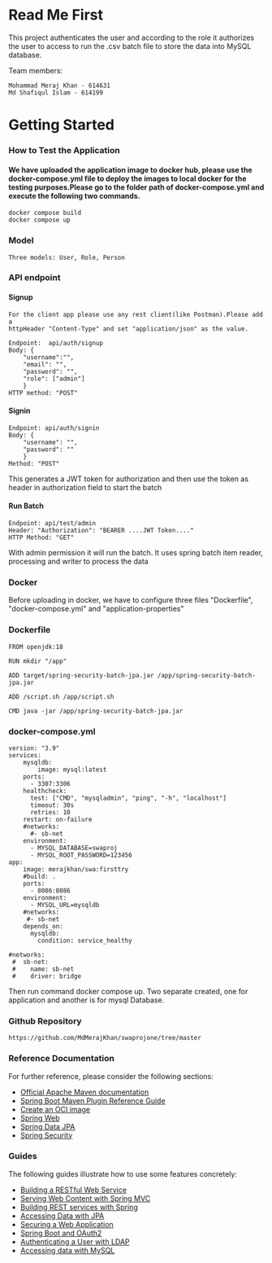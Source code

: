 # Read Me First

This project authenticates the user and according to the role it authorizes the user to access to run the .csv batch file to store the data into MySQL database. 

Team members:

    Mohammad Meraj Khan - 614631
    Md Shafiqul Islam - 614199

# Getting Started

### How to Test the Application
#### We have uploaded the application image to docker hub, please use the docker-compose.yml file to deploy the images to local docker for the testing purposes.Please go to the folder path of docker-compose.yml and execute the following two commands. 
    docker compose build
    docker compose up

### Model
    Three models: User, Role, Person

### API endpoint

#### Signup 

    For the client app please use any rest client(like Postman).Please add a 
    httpHeader "Content-Type" and set "application/json" as the value.

    Endpoint:  api/auth/signup
    Body: {
        "username":"",
        "email": "",
        "password": "",
        "role": ["admin"]
        }
    HTTP method: "POST"

#### Signin

    Endpoint: api/auth/signin
    Body: {
        "username": "",
        "password": ""
        }
    Method: "POST"

This generates a JWT token for  authorization and then use the token as header in authorization field to start the batch

#### Run Batch
    
    Endpoint: api/test/admin
    Header: "Authorization": "BEARER ....JWT Token...."
    HTTP Method: "GET"    

With admin permission it will run the batch. It uses spring batch item reader, processing and writer to process the data

### Docker 

Before uploading in docker, we have to configure three files "Dockerfile", "docker-compose.yml" and "application-properties" 

### Dockerfile
    FROM openjdk:18

    RUN mkdir "/app"

    ADD target/spring-security-batch-jpa.jar /app/spring-security-batch-jpa.jar

    ADD /script.sh /app/script.sh

    CMD java -jar /app/spring-security-batch-jpa.jar

### docker-compose.yml

    version: "3.9"
    services:
        mysqldb:
            image: mysql:latest
        ports:
          - 3307:3306
        healthcheck:
          test: ["CMD", "mysqladmin", "ping", "-h", "localhost"]
          timeout: 30s
          retries: 10
        restart: on-failure
        #networks:
          #- sb-net
        environment:
          - MYSQL_DATABASE=swaproj
          - MYSQL_ROOT_PASSWORD=123456
    app:
        image: merajkhan/swa:firsttry
        #build: .
        ports:
          - 8086:8086
        environment:
          - MYSQL_URL=mysqldb
        #networks:
         #- sb-net
        depends_on:
          mysqldb:
            condition: service_healthy

    #networks:
     #  sb-net:
     #    name: sb-net
     #    driver: bridge

Then run command docker compose up. Two separate created, one for application and another is for mysql Database. 

### Github Repository 

    https://github.com/MdMerajKhan/swaprojone/tree/master

### Reference Documentation
For further reference, please consider the following sections:

* [Official Apache Maven documentation](https://maven.apache.org/guides/index.html)
* [Spring Boot Maven Plugin Reference Guide](https://docs.spring.io/spring-boot/docs/2.7.0/maven-plugin/reference/html/)
* [Create an OCI image](https://docs.spring.io/spring-boot/docs/2.7.0/maven-plugin/reference/html/#build-image)
* [Spring Web](https://docs.spring.io/spring-boot/docs/2.7.0/reference/htmlsingle/#boot-features-developing-web-applications)
* [Spring Data JPA](https://docs.spring.io/spring-boot/docs/2.7.0/reference/htmlsingle/#boot-features-jpa-and-spring-data)
* [Spring Security](https://docs.spring.io/spring-boot/docs/2.7.0/reference/htmlsingle/#boot-features-security)

### Guides
The following guides illustrate how to use some features concretely:

* [Building a RESTful Web Service](https://spring.io/guides/gs/rest-service/)
* [Serving Web Content with Spring MVC](https://spring.io/guides/gs/serving-web-content/)
* [Building REST services with Spring](https://spring.io/guides/tutorials/bookmarks/)
* [Accessing Data with JPA](https://spring.io/guides/gs/accessing-data-jpa/)
* [Securing a Web Application](https://spring.io/guides/gs/securing-web/)
* [Spring Boot and OAuth2](https://spring.io/guides/tutorials/spring-boot-oauth2/)
* [Authenticating a User with LDAP](https://spring.io/guides/gs/authenticating-ldap/)
* [Accessing data with MySQL](https://spring.io/guides/gs/accessing-data-mysql/)

